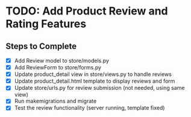 # TODO: Add Product Review and Rating Features

## Steps to Complete

- [x] Add Review model to store/models.py
- [x] Add ReviewForm to store/forms.py
- [x] Update product_detail view in store/views.py to handle reviews
- [x] Update product_detail.html template to display reviews and form
- [x] Update store/urls.py for review submission (not needed, using same view)
- [x] Run makemigrations and migrate
- [x] Test the review functionality (server running, template fixed)
